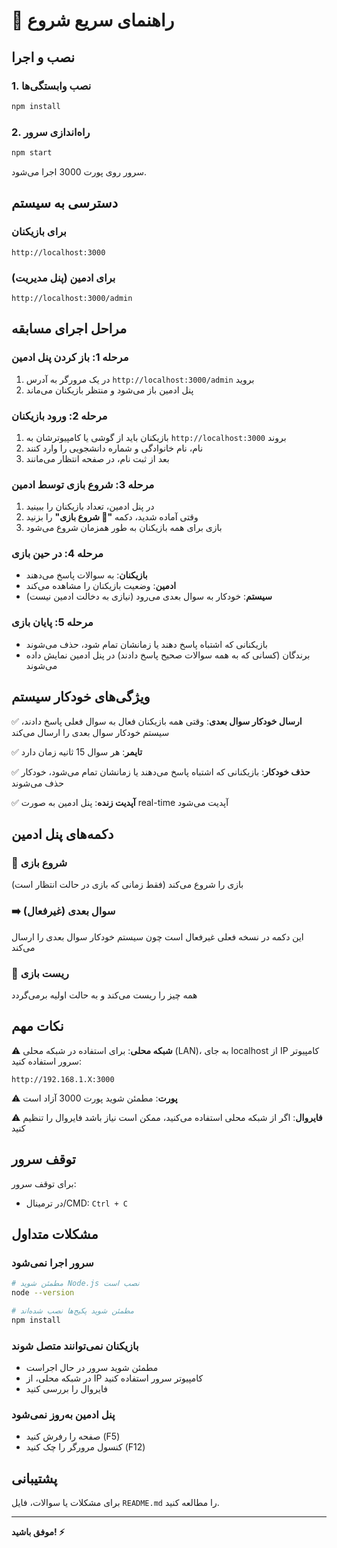 # 🚀 راهنمای سریع شروع

## نصب و اجرا

### 1. نصب وابستگی‌ها
```bash
npm install
```

### 2. راه‌اندازی سرور
```bash
npm start
```

سرور روی پورت 3000 اجرا می‌شود.

## دسترسی به سیستم

### برای بازیکنان
```
http://localhost:3000
```

### برای ادمین (پنل مدیریت)
```
http://localhost:3000/admin
```

## مراحل اجرای مسابقه

### مرحله 1: باز کردن پنل ادمین
1. در یک مرورگر به آدرس `http://localhost:3000/admin` بروید
2. پنل ادمین باز می‌شود و منتظر بازیکنان می‌ماند

### مرحله 2: ورود بازیکنان
1. بازیکنان باید از گوشی یا کامپیوترشان به `http://localhost:3000` بروند
2. نام، نام خانوادگی و شماره دانشجویی را وارد کنند
3. بعد از ثبت نام، در صفحه انتظار می‌مانند

### مرحله 3: شروع بازی توسط ادمین
1. در پنل ادمین، تعداد بازیکنان را ببینید
2. وقتی آماده شدید، دکمه **"🚀 شروع بازی"** را بزنید
3. بازی برای همه بازیکنان به طور همزمان شروع می‌شود

### مرحله 4: در حین بازی
- **بازیکنان**: به سوالات پاسخ می‌دهند
- **ادمین**: وضعیت بازیکنان را مشاهده می‌کند
- **سیستم**: خودکار به سوال بعدی می‌رود (نیازی به دخالت ادمین نیست)

### مرحله 5: پایان بازی
- بازیکنانی که اشتباه پاسخ دهند یا زمانشان تمام شود، حذف می‌شوند
- برندگان (کسانی که به همه سوالات صحیح پاسخ دادند) در پنل ادمین نمایش داده می‌شوند

## ویژگی‌های خودکار سیستم

✅ **ارسال خودکار سوال بعدی**: وقتی همه بازیکنان فعال به سوال فعلی پاسخ دادند، سیستم خودکار سوال بعدی را ارسال می‌کند

✅ **تایمر**: هر سوال 15 ثانیه زمان دارد

✅ **حذف خودکار**: بازیکنانی که اشتباه پاسخ می‌دهند یا زمانشان تمام می‌شود، خودکار حذف می‌شوند

✅ **آپدیت زنده**: پنل ادمین به صورت real-time آپدیت می‌شود

## دکمه‌های پنل ادمین

### 🚀 شروع بازی
بازی را شروع می‌کند (فقط زمانی که بازی در حالت انتظار است)

### ➡️ سوال بعدی (غیرفعال)
این دکمه در نسخه فعلی غیرفعال است چون سیستم خودکار سوال بعدی را ارسال می‌کند

### 🔄 ریست بازی
همه چیز را ریست می‌کند و به حالت اولیه برمی‌گردد

## نکات مهم

⚠️ **شبکه محلی**: برای استفاده در شبکه محلی (LAN)، به جای localhost از IP کامپیوتر سرور استفاده کنید:
```
http://192.168.1.X:3000
```

⚠️ **پورت**: مطمئن شوید پورت 3000 آزاد است

⚠️ **فایروال**: اگر از شبکه محلی استفاده می‌کنید، ممکن است نیاز باشد فایروال را تنظیم کنید

## توقف سرور

برای توقف سرور:
- در ترمینال/CMD: `Ctrl + C`

## مشکلات متداول

### سرور اجرا نمی‌شود
```bash
# مطمئن شوید Node.js نصب است
node --version

# مطمئن شوید پکیج‌ها نصب شده‌اند
npm install
```

### بازیکنان نمی‌توانند متصل شوند
- مطمئن شوید سرور در حال اجراست
- در شبکه محلی، از IP کامپیوتر سرور استفاده کنید
- فایروال را بررسی کنید

### پنل ادمین به‌روز نمی‌شود
- صفحه را رفرش کنید (F5)
- کنسول مرورگر را چک کنید (F12)

## پشتیبانی

برای مشکلات یا سوالات، فایل `README.md` را مطالعه کنید.

---

**موفق باشید! ⚡**

